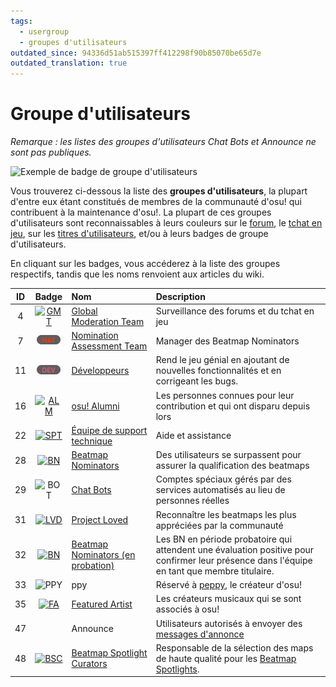 ```yaml
---
tags:
  - usergroup
  - groupes d'utilisateurs
outdated_since: 94336d51ab515397ff412298f90b85070be65d7e
outdated_translation: true
---
```


# Groupe d'utilisateurs

*Remarque : les listes des groupes d'utilisateurs Chat Bots et Announce ne sont pas publiques.*

![Exemple de badge de groupe d'utilisateurs](img/user-group-badge.png "Badge de groupe d'utilisateurs sur la page de profil d'un utilisateur")

Vous trouverez ci-dessous la liste des **groupes d'utilisateurs**, la plupart d'entre eux étant constitués de membres de la communauté d'osu! qui contribuent à la maintenance d'osu!. La plupart de ces groupes d'utilisateurs sont reconnaissables à leurs couleurs sur le [forum](/wiki/Community/Forum), le [tchat en jeu](/wiki/Client/Interface/Chat_console), sur les [titres d'utilisateurs](/wiki/Community/User_title), et/ou à leurs badges de groupe d'utilisateurs.

En cliquant sur les badges, vous accéderez à la liste des groupes respectifs, tandis que les noms renvoient aux articles du wiki.

| ID | Badge | Nom | Description |
| :-: | :-: | :-- | :-- |
| 4 | [![GMT](/wiki/shared/group/GMT.png)](https://osu.ppy.sh/groups/4) | [Global Moderation Team](/wiki/People/Global_Moderation_Team) | Surveillance des forums et du tchat en jeu |
| 7 | [![NAT](/wiki/shared/group/NAT.png?20231028)](https://osu.ppy.sh/groups/7) | [Nomination Assessment Team](/wiki/People/Nomination_Assessment_Team) | Manager des Beatmap Nominators |
| 11 | [![DEV](/wiki/shared/group/DEV.png?20231028)](https://osu.ppy.sh/groups/11) | [Développeurs](/wiki/People/Developers) | Rend le jeu génial en ajoutant de nouvelles fonctionnalités et en corrigeant les bugs. |
| 16 | [![ALM](/wiki/shared/group/ALM.png)](https://osu.ppy.sh/groups/16) | [osu! Alumni](/wiki/People/osu!_Alumni) | Les personnes connues pour leur contribution et qui ont disparu depuis lors |
| 22 | [![SPT](/wiki/shared/group/SPT.png)](https://osu.ppy.sh/groups/22) | [Équipe de support technique](/wiki/People/Technical_Support_Team) | Aide et assistance |
| 28 | [![BN](/wiki/shared/group/BN.png)](https://osu.ppy.sh/groups/28) | [Beatmap Nominators](/wiki/People/Beatmap_Nominators) | Des utilisateurs se surpassent pour assurer la qualification des beatmaps |
| 29 | ![BOT](/wiki/shared/group/BOT.png) | [Chat Bots](/wiki/Bot_account) | Comptes spéciaux gérés par des services automatisés au lieu de personnes réelles |
| 31 | [![LVD](/wiki/shared/group/LVD.png)](https://osu.ppy.sh/groups/31) | [Project Loved](/wiki/People/Project_Loved_Team) | Reconnaître les beatmaps les plus appréciées par la communauté |
| 32 | [![BN](/wiki/shared/group/BN-prob.png)](https://osu.ppy.sh/groups/32) | [Beatmap Nominators (en probation)](/wiki/People/Beatmap_Nominators#beatmap-nominators-en-probation) | Les BN en période probatoire qui attendent une évaluation positive pour confirmer leur présence dans l'équipe en tant que membre titulaire. |
| 33 | ![PPY](/wiki/shared/group/PPY.png) | ppy | Réservé à [peppy](/wiki/People/peppy), le créateur d'osu! |
| 35 | [![FA](/wiki/shared/group/FA.png)](https://osu.ppy.sh/groups/35) | [Featured Artist](/wiki/People/Featured_Artists) | Les créateurs musicaux qui se sont associés à osu! |
| 47 |  | Announce | Utilisateurs autorisés à envoyer des [messages d'annonce](/wiki/Announcement_messages) |
| 48 | [![BSC](/wiki/shared/group/BSC.png)](https://osu.ppy.sh/groups/48) | [Beatmap Spotlight Curators](/wiki/People/Beatmap_Spotlight_Curators) | Responsable de la sélection des maps de haute qualité pour les [Beatmap Spotlights](/wiki/Beatmap_Spotlights). |
